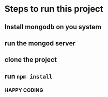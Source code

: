 # Steps to run this project

## Install mongodb on you system

## run the mongod server

## clone the project

## run ```npm install```



### HAPPY CODING 